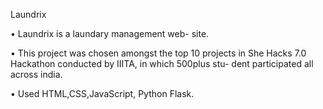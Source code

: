 Laundrix

• Laundrix is a laundary management web-
site.

• This project was chosen amongst the top
10 projects in She Hacks 7.0 Hackathon
conducted by IIITA, in which 500plus stu-
dent participated all across india.

• Used HTML,CSS,JavaScript, Python Flask.
